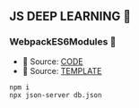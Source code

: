 ## JS DEEP LEARNING 🦆

### WebpackES6Modules 🚀 
  - 🔑 Source: [CODE](../21WebpackES6Modules/)
  - 🔑 Source: [TEMPLATE](https://drive.google.com/file/d/1-mtd3uM3KwWSbzV47nIrv0W9rqM-NG9u/view?usp=sharing)

  ```
  npm i
  npx json-server db.json
  ```